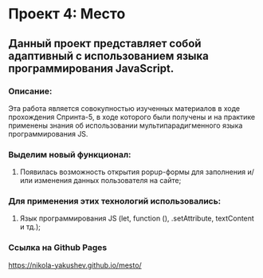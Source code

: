 # Проект 4: Место

## Данный проект представляет собой адаптивный с использованием языка программирования JavaScript.
### Описание:
Эта работа является совокупностью изученных материалов в ходе прохождения Спринта-5, в ходе которого были получены и на практике применены знания об использовании мультипарадигменного языка программирования JS.
### Выделим новый функционал:
1. Появилась возможность открытия popup-формы для заполнения и/или изменения данных пользователя на сайте;

### Для применения этих технологий использовались:
1. Язык программирования JS (let, function (), .setAttribute, textContent и тд.);

### Ссылка на Github Pages 
https://nikola-yakushev.github.io/mesto/

